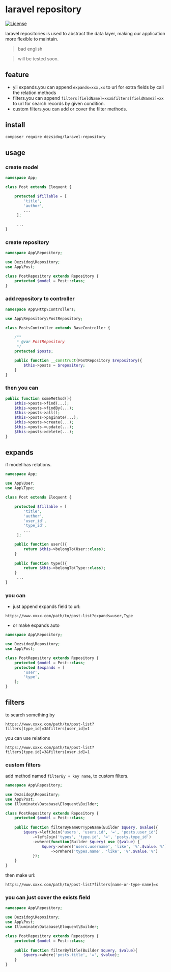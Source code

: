 # laravel repository

[![License](http://www.wtfpl.net/wp-content/uploads/2012/12/wtfpl-badge-1.png)](LICENSE)

laravel repositories is used to abstract the data layer, making our application more flexible to maintain.

> bad english

> will be tested soon.

## feature

* yii expands.you can append `expands=xxx,xx` to url for extra fields by call the relation methods
* filters.you can append `filters[fieldName]=xxx&filters[fieldName2]=xx` to url for search records by given condition.
* custom filters.you can add or cover the filter methods.

## install
```bash
composer require dezsidog/laravel-repository
```

## usage

### create model

```php
namespace App;

class Post extends Eloquent {

    protected $fillable = [
        'title',
        'author',
        ...
     ];

     ...
}
```

### create repository
```php
namespace App\Repository;

use Dezsidog\Repository;
use App\Post;

class PostRepository extends Repository {
    protected $model = Post::class;
}
```

### add repository to controller

```php
namespace App\Http\Controllers;

use App\Repository\PostRepository;

class PostsController extends BaseController {

    /**
     * @var PostRepository
     */
    protected $posts;

    public function __construct(PostRepository $repository){
        $this->posts = $repository;
    }
}
```

### then you can

```php
public function someMethod(){
    $this->posts->find(...);
    $this->posts->findBy(...);
    $this->posts->all();
    $this->posts->paginate(...);
    $this->posts->create(...);
    $this->posts->update(...);
    $this->posts->delete(...);
}
```

## expands

if model has relations.

```php
namespace App;

use App\User;
use App\Type;

class Post extends Eloquent {

    protected $fillable = [
        'title',
        'author',
        'user_id',
        'type_id',
        ...
     ];

    public function user(){
        return $this->belongTo(User::class);
    }
    
    public function type(){
        return $this->belongTo(Type::class);
    }
     ...
}
```

### you can

* just append expands field to url:

```
https://www.xxxx.com/path/to/post-list?expands=user,Type
```

* or make expands auto

```php
namespace App\Repository;

use Dezsidog\Repository;
use App\Post;

class PostRepository extends Repository {
    protected $model = Post::class;
    protected $expands = [
        'user',
        'type',
    ];
}
```

## filters

to search something by
```
https://www.xxxx.com/path/to/post-list?filters[type_id]=3&filters[user_id]=1
```

you can use relations

```
https://www.xxxx.com/path/to/post-list?filters[type.id]=3&filters[user.id]=1
```

### custom filters

add method named `filterBy + key name`, to custom filters.

```php
namespace App\Repository;

use Dezsidog\Repository;
use App\Post;
use Illuminate\Database\Eloquent\Builder;

class PostRepository extends Repository {
    protected $model = Post::class;
    
    public function filterByNameOrTypeName(Builder $query, $value){
        $query->leftJoin('users', 'users.id', '=', 'posts.user_id')
            ->leftJoin('types', 'type.id', '=', 'posts.type_id')
            ->where(function(Builder $query) use ($value) {
                $query->where('users.username', 'like', '%'.$value.'%')
                    ->orWhere('types.name', 'like', '%'.$value.'%')
            });
    }
}
```

then make url:
```
https://www.xxxx.com/path/to/post-list?filters[name-or-type-name]=x
```

### you can just cover the exists field
```php
namespace App\Repository;

use Dezsidog\Repository;
use App\Post;
use Illuminate\Database\Eloquent\Builder;

class PostRepository extends Repository {
    protected $model = Post::class;
    
    public function filterByTitle(Builder $query, $value){
        $query->where('posts.title', '=', $value);
    }
}
```
